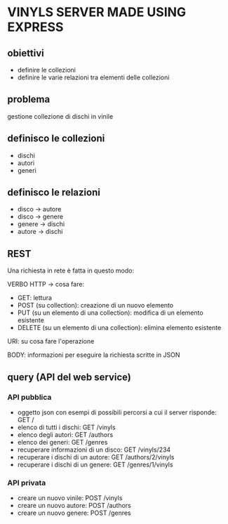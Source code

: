 # VINYLS SERVER MADE USING EXPRESS

## obiettivi

- definire le collezioni
- definire le varie relazioni tra elementi delle collezioni

## problema

gestione collezione di dischi in vinile

## definisco le collezioni

- dischi
- autori
- generi

## definisco le relazioni

- disco -> autore
- disco -> genere
- genere -> dischi
- autore -> dischi

## REST

Una richiesta in rete è fatta in questo modo:

VERBO HTTP -> cosa fare:

- GET: lettura
- POST (su collection): creazione di un nuovo elemento
- PUT (su un elemento di una collection): modifica di un elemento esistente
- DELETE (su un elemento di una collection): elimina elemento esistente

URI: su cosa fare l'operazione

BODY: informazioni per eseguire la richiesta scritte in JSON

## query (API del web service)

### API pubblica

- oggetto json con esempi di possibili percorsi a cui il server risponde: GET /
- elenco di tutti i dischi: GET /vinyls
- elenco degli autori: GET /authors
- elenco dei generi: GET /genres
- recuperare informazioni di un disco: GET /vinyls/234
- recuperare i dischi di un autore: GET /authors/2/vinyls
- recuperare i dischi di un genere: GET /genres/1/vinyls

### API privata

- creare un nuovo vinile: POST /vinyls
- creare un nuovo autore: POST /authors
- creare un nuovo genere: POST /genres
